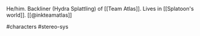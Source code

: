 He/him. Backliner (Hydra Splattling) of [[Team Atlas]]. Lives in [[Splatoon's world]]. [[@inkteamatlas]]

#characters #stereo-sys 